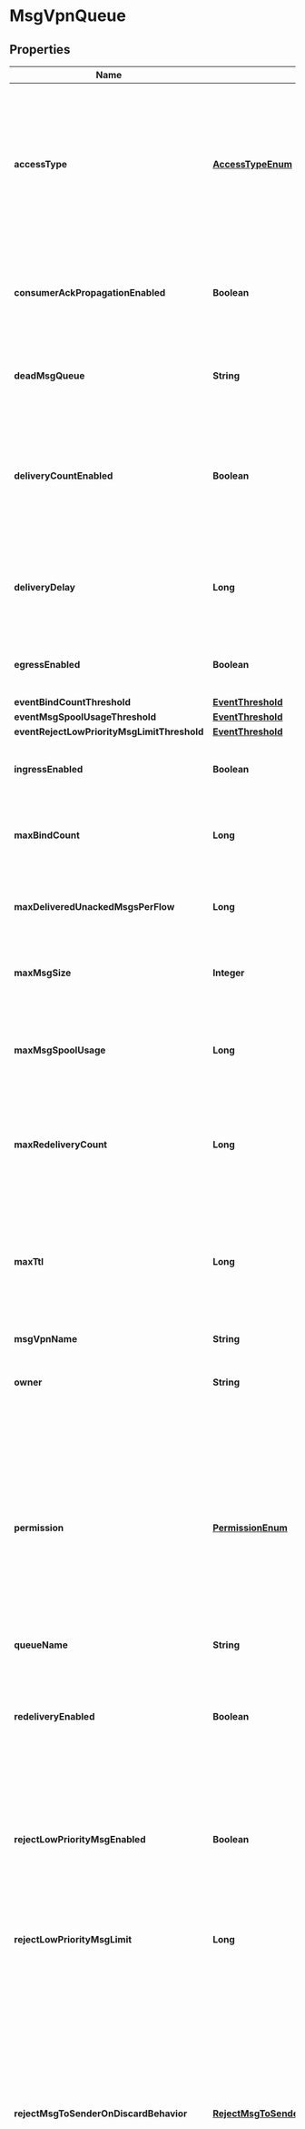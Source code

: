 
# MsgVpnQueue

## Properties
Name | Type | Description | Notes
------------ | ------------- | ------------- | -------------
**accessType** | [**AccessTypeEnum**](#AccessTypeEnum) | The access type for delivering messages to consumer flows bound to the Queue. Changes to this attribute are synchronized to HA mates and replication sites via config-sync. The default value is &#x60;\&quot;exclusive\&quot;&#x60;. The allowed values and their meaning are:  &lt;pre&gt; \&quot;exclusive\&quot; - Exclusive delivery of messages to the first bound consumer flow. \&quot;non-exclusive\&quot; - Non-exclusive delivery of messages to all bound consumer flows in a round-robin fashion. &lt;/pre&gt;  |  [optional]
**consumerAckPropagationEnabled** | **Boolean** | Enable or disable the propagation of consumer acknowledgements (ACKs) received on the active replication Message VPN to the standby replication Message VPN. Changes to this attribute are synchronized to HA mates and replication sites via config-sync. The default value is &#x60;true&#x60;. |  [optional]
**deadMsgQueue** | **String** | The name of the Dead Message Queue (DMQ) used by the Queue. Changes to this attribute are synchronized to HA mates and replication sites via config-sync. The default value is &#x60;\&quot;#DEAD_MSG_QUEUE\&quot;&#x60;. |  [optional]
**deliveryCountEnabled** | **Boolean** | Enable or disable the ability for client applications to query the message delivery count of messages received from the Queue. This is a controlled availability feature. Please contact Solace to find out if this feature is supported for your use case. Changes to this attribute are synchronized to HA mates and replication sites via config-sync. The default value is &#x60;false&#x60;. Available since 2.19. |  [optional]
**deliveryDelay** | **Long** | The delay, in seconds, to apply to messages arriving on the Queue before the messages are eligible for delivery. Changes to this attribute are synchronized to HA mates and replication sites via config-sync. The default value is &#x60;0&#x60;. Available since 2.22. |  [optional]
**egressEnabled** | **Boolean** | Enable or disable the transmission of messages from the Queue. Changes to this attribute are synchronized to HA mates and replication sites via config-sync. The default value is &#x60;false&#x60;. |  [optional]
**eventBindCountThreshold** | [**EventThreshold**](EventThreshold.md) |  |  [optional]
**eventMsgSpoolUsageThreshold** | [**EventThreshold**](EventThreshold.md) |  |  [optional]
**eventRejectLowPriorityMsgLimitThreshold** | [**EventThreshold**](EventThreshold.md) |  |  [optional]
**ingressEnabled** | **Boolean** | Enable or disable the reception of messages to the Queue. Changes to this attribute are synchronized to HA mates and replication sites via config-sync. The default value is &#x60;false&#x60;. |  [optional]
**maxBindCount** | **Long** | The maximum number of consumer flows that can bind to the Queue. Changes to this attribute are synchronized to HA mates and replication sites via config-sync. The default value is &#x60;1000&#x60;. |  [optional]
**maxDeliveredUnackedMsgsPerFlow** | **Long** | The maximum number of messages delivered but not acknowledged per flow for the Queue. Changes to this attribute are synchronized to HA mates and replication sites via config-sync. The default value is &#x60;10000&#x60;. |  [optional]
**maxMsgSize** | **Integer** | The maximum message size allowed in the Queue, in bytes (B). Changes to this attribute are synchronized to HA mates and replication sites via config-sync. The default value is &#x60;10000000&#x60;. |  [optional]
**maxMsgSpoolUsage** | **Long** | The maximum message spool usage allowed by the Queue, in megabytes (MB). A value of 0 only allows spooling of the last message received and disables quota checking. Changes to this attribute are synchronized to HA mates and replication sites via config-sync. The default value is &#x60;5000&#x60;. |  [optional]
**maxRedeliveryCount** | **Long** | The maximum number of times the Queue will attempt redelivery of a message prior to it being discarded or moved to the DMQ. A value of 0 means to retry forever. Changes to this attribute are synchronized to HA mates and replication sites via config-sync. The default value is &#x60;0&#x60;. |  [optional]
**maxTtl** | **Long** | The maximum time in seconds a message can stay in the Queue when &#x60;respectTtlEnabled&#x60; is &#x60;\&quot;true\&quot;&#x60;. A message expires when the lesser of the sender assigned time-to-live (TTL) in the message and the &#x60;maxTtl&#x60; configured for the Queue, is exceeded. A value of 0 disables expiry. Changes to this attribute are synchronized to HA mates and replication sites via config-sync. The default value is &#x60;0&#x60;. |  [optional]
**msgVpnName** | **String** | The name of the Message VPN. |  [optional]
**owner** | **String** | The Client Username that owns the Queue and has permission equivalent to &#x60;\&quot;delete\&quot;&#x60;. Changes to this attribute are synchronized to HA mates and replication sites via config-sync. The default value is &#x60;\&quot;\&quot;&#x60;. |  [optional]
**permission** | [**PermissionEnum**](#PermissionEnum) | The permission level for all consumers of the Queue, excluding the owner. Changes to this attribute are synchronized to HA mates and replication sites via config-sync. The default value is &#x60;\&quot;no-access\&quot;&#x60;. The allowed values and their meaning are:  &lt;pre&gt; \&quot;no-access\&quot; - Disallows all access. \&quot;read-only\&quot; - Read-only access to the messages. \&quot;consume\&quot; - Consume (read and remove) messages. \&quot;modify-topic\&quot; - Consume messages or modify the topic/selector. \&quot;delete\&quot; - Consume messages, modify the topic/selector or delete the Client created endpoint altogether. &lt;/pre&gt;  |  [optional]
**queueName** | **String** | The name of the Queue. |  [optional]
**redeliveryEnabled** | **Boolean** | Enable or disable message redelivery. When enabled, the number of redelivery attempts is controlled by maxRedeliveryCount. When disabled, the message will never be delivered from the queue more than once. Changes to this attribute are synchronized to HA mates and replication sites via config-sync. The default value is &#x60;true&#x60;. Available since 2.18. |  [optional]
**rejectLowPriorityMsgEnabled** | **Boolean** | Enable or disable the checking of low priority messages against the &#x60;rejectLowPriorityMsgLimit&#x60;. This may only be enabled if &#x60;rejectMsgToSenderOnDiscardBehavior&#x60; does not have a value of &#x60;\&quot;never\&quot;&#x60;. Changes to this attribute are synchronized to HA mates and replication sites via config-sync. The default value is &#x60;false&#x60;. |  [optional]
**rejectLowPriorityMsgLimit** | **Long** | The number of messages of any priority in the Queue above which low priority messages are not admitted but higher priority messages are allowed. Changes to this attribute are synchronized to HA mates and replication sites via config-sync. The default value is &#x60;0&#x60;. |  [optional]
**rejectMsgToSenderOnDiscardBehavior** | [**RejectMsgToSenderOnDiscardBehaviorEnum**](#RejectMsgToSenderOnDiscardBehaviorEnum) | Determines when to return negative acknowledgements (NACKs) to sending clients on message discards. Note that NACKs cause the message to not be delivered to any destination and Transacted Session commits to fail. Changes to this attribute are synchronized to HA mates and replication sites via config-sync. The default value is &#x60;\&quot;when-queue-enabled\&quot;&#x60;. The allowed values and their meaning are:  &lt;pre&gt; \&quot;always\&quot; - Always return a negative acknowledgment (NACK) to the sending client on message discard. \&quot;when-queue-enabled\&quot; - Only return a negative acknowledgment (NACK) to the sending client on message discard when the Queue is enabled. \&quot;never\&quot; - Never return a negative acknowledgment (NACK) to the sending client on message discard. &lt;/pre&gt;  |  [optional]
**respectMsgPriorityEnabled** | **Boolean** | Enable or disable the respecting of message priority. When enabled, messages contained in the Queue are delivered in priority order, from 9 (highest) to 0 (lowest). MQTT queues do not support enabling message priority. Changes to this attribute are synchronized to HA mates and replication sites via config-sync. The default value is &#x60;false&#x60;. Available since 2.8. |  [optional]
**respectTtlEnabled** | **Boolean** | Enable or disable the respecting of the time-to-live (TTL) for messages in the Queue. When enabled, expired messages are discarded or moved to the DMQ. Changes to this attribute are synchronized to HA mates and replication sites via config-sync. The default value is &#x60;false&#x60;. |  [optional]


<a name="AccessTypeEnum"></a>
## Enum: AccessTypeEnum
Name | Value
---- | -----
EXCLUSIVE | &quot;exclusive&quot;
NON_EXCLUSIVE | &quot;non-exclusive&quot;


<a name="PermissionEnum"></a>
## Enum: PermissionEnum
Name | Value
---- | -----
NO_ACCESS | &quot;no-access&quot;
READ_ONLY | &quot;read-only&quot;
CONSUME | &quot;consume&quot;
MODIFY_TOPIC | &quot;modify-topic&quot;
DELETE | &quot;delete&quot;


<a name="RejectMsgToSenderOnDiscardBehaviorEnum"></a>
## Enum: RejectMsgToSenderOnDiscardBehaviorEnum
Name | Value
---- | -----
ALWAYS | &quot;always&quot;
WHEN_QUEUE_ENABLED | &quot;when-queue-enabled&quot;
NEVER | &quot;never&quot;



